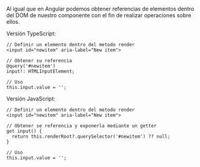 Al igual que en Angular podemos obtener referencias de elementos dentro del DOM de nuestro componente con el fin de realizar operaciones sobre ellos.

Versión TypeScript:

```
// Definir un elemento dentro del metodo render
<input id="newitem" aria-label="New item">

// Obtener su referencia
@query('#newitem')
input!: HTMLInputElement;

// Uso
this.input.value = '';
```

Versión JavaScript:

```
// Definir un elemento dentro del metodo render
<input id="newitem" aria-label="New item">

// Obtener se referencia y exponerla mediante un getter
get input() {
  return this.renderRoot?.querySelector('#newitem') ?? null;
}

// Uso
this.input.value = '';
```